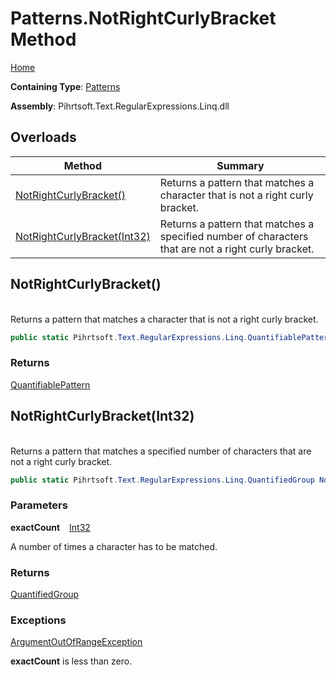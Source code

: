 # Patterns\.NotRightCurlyBracket Method

[Home](../../../../../../README.md)

**Containing Type**: [Patterns](../README.md)

**Assembly**: Pihrtsoft\.Text\.RegularExpressions\.Linq\.dll

## Overloads

| Method | Summary |
| ------ | ------- |
| [NotRightCurlyBracket()](#Pihrtsoft_Text_RegularExpressions_Linq_Patterns_NotRightCurlyBracket) | Returns a pattern that matches a character that is not a right curly bracket\. |
| [NotRightCurlyBracket(Int32)](#Pihrtsoft_Text_RegularExpressions_Linq_Patterns_NotRightCurlyBracket_System_Int32_) | Returns a pattern that matches a specified number of characters that are not a right curly bracket\. |

## NotRightCurlyBracket\(\) <a name="Pihrtsoft_Text_RegularExpressions_Linq_Patterns_NotRightCurlyBracket"></a>

\
Returns a pattern that matches a character that is not a right curly bracket\.

```csharp
public static Pihrtsoft.Text.RegularExpressions.Linq.QuantifiablePattern NotRightCurlyBracket()
```

### Returns

[QuantifiablePattern](../../QuantifiablePattern/README.md)

## NotRightCurlyBracket\(Int32\) <a name="Pihrtsoft_Text_RegularExpressions_Linq_Patterns_NotRightCurlyBracket_System_Int32_"></a>

\
Returns a pattern that matches a specified number of characters that are not a right curly bracket\.

```csharp
public static Pihrtsoft.Text.RegularExpressions.Linq.QuantifiedGroup NotRightCurlyBracket(int exactCount)
```

### Parameters

**exactCount** &ensp; [Int32](https://docs.microsoft.com/en-us/dotnet/api/system.int32)

A number of times a character has to be matched\.

### Returns

[QuantifiedGroup](../../QuantifiedGroup/README.md)

### Exceptions

[ArgumentOutOfRangeException](https://docs.microsoft.com/en-us/dotnet/api/system.argumentoutofrangeexception)

**exactCount** is less than zero\.

